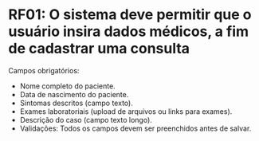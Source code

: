 # RF01: O sistema deve permitir que o usuário insira dados médicos, a fim de cadastrar uma consulta

Campos obrigatórios:

- Nome completo do paciente.
- Data de nascimento do paciente.
- Sintomas descritos (campo texto).
- Exames laboratoriais (upload de arquivos ou links para exames).
- Descrição do caso (campo texto longo).
- Validações: Todos os campos devem ser preenchidos antes de salvar.

